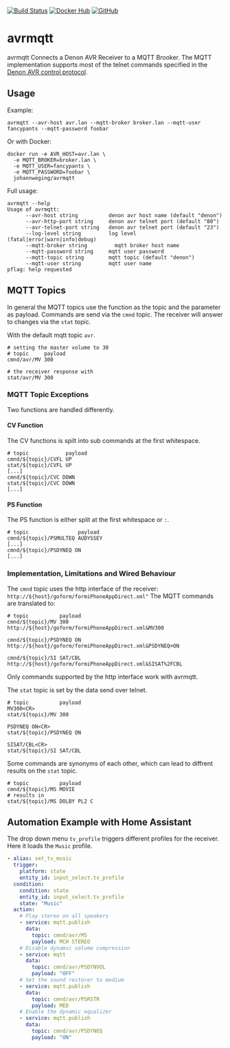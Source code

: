 [![Build Status](https://ci.sysexit.com/api/badges/JohannWeging/avrmqtt/status.svg)](https://ci.sysexit.com/JohannWeging/avrmqtt) [![Docker Hub](https://img.shields.io/badge/docker-container-blue.svg?longCache=true&style=flat-square)](https://hub.docker.com/r/johannweging/avrmqtt) [![GitHub](https://img.shields.io/badge/github-repo-blue.svg?longCache=true&style=flat-square)](https://github.com/JohannWeging/avrmqtt)

# avrmqtt
avrmqtt Connects a Denon AVR Receiver to a MQTT Brooker.
The MQTT implementation supports most of the telnet commands specified
in the [Denon AVR control protocol](https://www.denon.de/de/product/hometheater/avreceivers/avrx1000?docname=AVRX1000_E300_PROTOCOL(1000)_V04.pdf).

## Usage
Example:
```
avrmqtt --avr-host avr.lan --mqtt-broker broker.lan --mqtt-user fancypants --mqtt-password foobar
```

Or with Docker:
```
docker run -e AVR_HOST=avr.lan \
  -e MQTT_BROKER=broker.lan \
  -e MQTT_USER=fancypants \
  -e MQTT_PASSWORD=foobar \
  johannweging/avrmqtt
```

Full usage:
```
avrmqtt --help
Usage of avrmqtt:
      --avr-host string          denon avr host name (default "denon")
      --avr-http-port string     denon avr telnet port (default "80")
      --avr-telnet-port string   denon avr telnet port (default "23")
      --log-level string         log level (fatal|error|warn|info|debug)
      --mqtt-broker string         mqtt broker host name
      --mqtt-password string     mqtt user password
      --mqtt-topic string        mqtt topic (default "denon")
      --mqtt-user string         mqtt user name
pflag: help requested

```

## MQTT Topics
In general the MQTT topics use the function as the topic and the parameter as payload.
Commands are send via the `cmnd` topic. The receiver will answer to changes via the `stat` topic.

With the default mqtt topic `avr`.
```
# setting the master volume to 30
# topic     payload
cmnd/avr/MV 300

# the receiver response with
stat/avr/MV 300
```

### MQTT Topic Exceptions
Two functions are handled differently.

#### CV Function
The CV functions is spilt into sub commands at the first whitespace.
```
# topic            payload
cmnd/${topic}/CVFL UP
stat/${topic}/CVFL UP
[...]
cmnd/${topic}/CVC DOWN
stat/${topic}/CVC DOWN
[...]
```

#### PS Function
The PS function is either split at the first whitespace or `:`.
```
# topic                payload
cmnd/${topic}/PSMULTEQ AUDYSSEY
[...]
cmnd/${topic}/PSDYNEQ ON
[...]
```

### Implementation, Limitations and Wired Behaviour
The `cmnd` topic uses the http interface of the receiver:
`http://${host}/goform/formiPhoneAppDirect.xml"`
The MQTT commands are translated to:
```
# topic          payload
cmnd/${topic}/MV 300
http://${host}/goform/formiPhoneAppDirect.xml&MV300

cmnd/${topic}/PSDYNEQ ON
http://${host}/goform/formiPhoneAppDirect.xml&PSDYNEQ+ON

cmnd/${topic}/SI SAT/CBL
http://${host}/goform/formiPhoneAppDirect.xml&SISAT%2FCBL
```
Only commands supported by the http interface work with avrmqtt.

The `stat` topic  is set by the data send over telnet.
```
# topic          payload
MV300<CR>
stat/${topic}/MV 300

PSDYNEQ ON<CR>
stat/${topic}/PSDYNEQ ON

SISAT/CBL<CR>
stat/${topic}/SI SAT/CBL
```

Some commands are synonyms of each other, which can lead to
diffrent results on the `stat` topic.
```
# topic          payload
cmnd/${topic}/MS MOVIE
# results in
stat/${topic}/MS DOLBY PL2 C
```

## Automation Example with Home Assistant
The drop down menu `tv_profile` triggers different profiles for the receiver.
Here it loads the `Music` profile.
```yaml
- alias: set_tv_music
  trigger:
    platform: state
    entity_id: input_select.tv_profile
  condition:
    condition: state
    entity_id: input_select.tv_profile
    state: "Music"
  action:
    # Play stereo on all speakers
    - service: mqtt.publish
      data:
        topic: cmnd/avr/MS
        payload: MCH STEREO
    # Disable dynamic volume compression
    - service: mqtt
      data:
        topic: cmnd/avr/PSDYNVOL
        payload: "OFF"
    # Set the sound restorer to medium
    - service: mqtt.publish
      data:
        topic: cmnd/avr/PSRSTR
        payload: MED
    # Enable the dynamic equalizer
    - service: mqtt.publish
      data:
        topic: cmnd/avr/PSDYNEQ
        payload: "ON"
```


